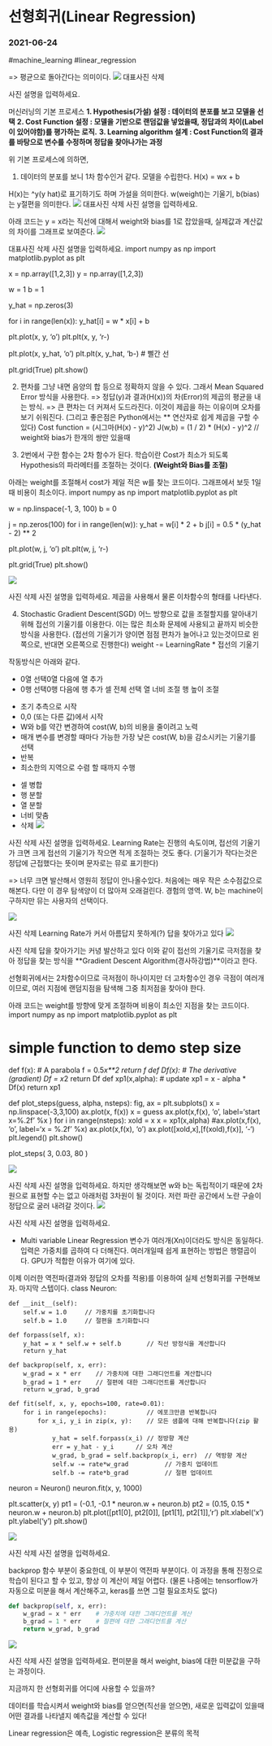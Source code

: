 # 선형회귀(Linear Regression)
### 2021-06-24
#machine_learning #linear_regression

=> 평균으로 돌아간다는 의미이다.
![](%EC%84%A0%ED%98%95%ED%9A%8C%EA%B7%80(Linear%20Regression)/image.png)
대표사진 삭제

사진 설명을 입력하세요.

머신러닝의 기본 프로세스
**1. Hypothesis(가설) 설정 : 데이터의 분포를 보고 모델을 선택**
**2. Cost Function 설정 : 모델을 기반으로 랜덤값을 넣었을때, 정답과의 차이(Label이 있어야함)를 평가하는 로직.**
**3. Learning algorithm 설계 : Cost Function의 결과를 바탕으로 변수를 수정하며 정답을 찾아나가는 과정**

위 기본 프로세스에 의하면,
1. 데이터의 분포를 보니 1차 함수인거 같다. 모델을 수립한다.
H(x) = wx + b

H(x)는 ^y(y hat)로 표기하기도 하며 가설을 의미한다.
w(weight)는 기울기, b(bias)는 y절편을 의미한다.
![](%EC%84%A0%ED%98%95%ED%9A%8C%EA%B7%80(Linear%20Regression)/image%202.png)
대표사진 삭제
사진 설명을 입력하세요.

아래 코드는 y = x라는 직선에 대해서 weight와 bias를 1로 잡았을때,
실제값과 계산값의 차이를 그래프로 보여준다.
![](%EC%84%A0%ED%98%95%ED%9A%8C%EA%B7%80(Linear%20Regression)/1F5D8617-8C24-4D4E-B52B-7782A6DB3A1E.png)

대표사진 삭제
사진 설명을 입력하세요.
import numpy as np
import matplotlib.pyplot as plt

x = np.array([1,2,3])
y = np.array([1,2,3])

w = 1
b = 1

y_hat = np.zeros(3)

for i in range(len(x)):
    y_hat[i] = w * x[i] + b

plt.plot(x, y, ‘o’)
plt.plt(x, y, ‘r-)

plt.plot(x, y_hat, ‘o’)
plt.plt(x, y_hat, ‘b-) # 삘간 선

plt.grid(True)
plt.show()


2. 편차를 그냥 내면 음양의 합 등으로 정확하지 않을 수 있다.
그래서 Mean Squared Error 방식을 사용한다.
=> 정답(y)과 결과(H(x))의 차(Error)의 제곱의 평균을 내는 방식.
=> 큰 편차는 더 커져서 도드라진다. 이것이 제곱을 하는 이유이며 오차를 보기 쉬워진다.
(그리고 좋은점은 Python에서는 ** 연산자로 쉽게 제곱을 구할 수 있다)
Cost function = (시그마(H(x) - y)^2)
J(w,b) = (1 / 2) * (H(x) - y)^2    // weight와 bias가 한개의 쌍만 있을때


3. 2번에서 구한 함수는 2차 함수가 된다.
학습이란 Cost가 최소가 되도록 Hypothesis의 파라메터를 조절하는 것이다.
**(Weight와 Bias를 조절)**

아래는 weight를 조절해서 cost가 제일 적은 w를 찾는 코드이다.
그래프에서 보듯 1일때 비용이 최소이다.
import numpy as np
import matplotlib.pyplot as plt

w = np.linspace(-1, 3, 100)
b = 0

j = np.zeros(100)
for i in range(len(w)):
    y_hat = w[i] * 2 + b
    j[i] = 0.5 * (y_hat - 2) ** 2

plt.plot(w, j, ‘o’)
plt.plt(w, j, ‘r-)

plt.grid(True)
plt.show()

![](%EC%84%A0%ED%98%95%ED%9A%8C%EA%B7%80(Linear%20Regression)/FEFCBF09-571C-4E3B-B305-76E33FF95FC8.png)

사진 삭제
사진 설명을 입력하세요.
제곱을 사용해서 물론 이차함수의 형태를 나타낸다.

4. Stochastic Gradient Descent(SGD)
어느 방향으로 값을 조절할지를 알아내기 위해 접선의 기울기를 이용한다.
이는 많은 최소화 문제에 사용되고 끝까지 비슷한 방식을 사용한다.
(접선의 기울기가 양이면 점점 편차가 늘어나고 있는것이므로 왼쪽으로, 반대면 오른쪽으로 진행한다)
weight -= LearningRate * 접선의 기울기

작동방식은 아래와 같다.
* 0열 선택0열 다음에 열 추가
* 0행 선택0행 다음에 행 추가
셀 전체 선택
열 너비 조절
행 높이 조절
- 초기 추측으로 시작
- 0,0 (또는 다른 값)에서 시작
- W와 b를 약간 변경하여 cost(W, b)의 비용을 줄이려고 노력
- 매개 변수를 변경할 때마다 가능한 가장 낮은 cost(W, b)을 감소시키는 기울기를 선택
- 반복
- 최소한의 지역으로 수렴 할 때까지 수행
* 셀 병합
* 행 분할
* 열 분할
* 너비 맞춤
* 삭제
![](%EC%84%A0%ED%98%95%ED%9A%8C%EA%B7%80(Linear%20Regression)/344987C0-9192-47DB-B097-249F5C529B92.png)

사진 삭제
사진 설명을 입력하세요.
Learning Rate는 진행의 속도이며,
접선의 기울기가 크면 크게 접선의 기울기가 작으면 적게 조절하는 것도 좋다.
(기울기가 작다는것은 정답에 근접했다는 뜻이며 문자로는 뮤로 표기한다)

=> 너무 크면 발산해서 영원히 정답이 안나올수있다. 처음에는 매우 작은 소수점값으로 해본다.
다만 이 경우 탐색양이 더 많아져 오래걸린다. 경험의 영역. W, b는 machine이 구하지만 뮤는 사용자의 선택이다.

![](%EC%84%A0%ED%98%95%ED%9A%8C%EA%B7%80(Linear%20Regression)/7A5180D7-A9E1-41AC-BBF4-CC78BA9FF077.png)

사진 삭제
Learning Rate가 커서 아름답지 못하게(?) 답을 찾아가고 있다
![](%EC%84%A0%ED%98%95%ED%9A%8C%EA%B7%80(Linear%20Regression)/36FAE87C-3A19-4363-869E-10596CE8884B.png)

사진 삭제
답을 찾아가기는 커녕 발산하고 있다
이와 같이 접선의 기울기로 극저점을 찾아 정답을 찾는 방식을
**Gradient Descent Algorithm(경사하강법)**이라고 한다.

선형회귀에서는 2차함수이므로 극저점이 하나이지만 더 고차함수인 경우 극점이 여러개이므로,
여러 지점에 랜덤지점을 탐색해 그중 최저점을 찾아야 한다.

아래 코드는 weight를 방향에 맞게 조절하며 비용이 최소인 지점을 찾는 코드이다.
import numpy as np
import matplotlib.pyplot as plt

# simple function to demo step size
def f(x):    # A parabola
    f = 0.5*x**2
    return f
def Df(x):    # The derivative (gradient)
    Df = x*2
    return Df
def xp1(x,alpha):    # update
    xp1 = x - alpha * Df(x)
    return xp1

def plot_steps(guess, alpha, nsteps):
    fig, ax = plt.subplots()
    x = np.linspace(-3,3,100)
    ax.plot(x, f(x))
    x = guess
    ax.plot(x,f(x), ‘o’, label=‘start x=%.2f’ %x )
    for i in range(nsteps):
        xold = x
        x = xp1(x,alpha)
        #ax.plot(x,f(x), ‘o’, label=‘x = %.2f’ %x)
        ax.plot(x,f(x), ‘o’)
        ax.plot([xold,x],[f(xold),f(x)], ‘-‘)
    plt.legend()
    plt.show()
    
plot_steps( 3, 0.03, 80 )

![](%EC%84%A0%ED%98%95%ED%9A%8C%EA%B7%80(Linear%20Regression)/4BE7526F-EF85-4F3B-8B42-9C0230171D94.png)

사진 삭제
사진 설명을 입력하세요.
하지만 생각해보면 w와 b는 독립적이기 때문에 2차원으로 표현할 수는 없고 아래처럼 3차원이 될 것이다.
저런 파란 공간에서 노란 구슬이 정답으로 굴러 내려갈 것이다.
![](%EC%84%A0%ED%98%95%ED%9A%8C%EA%B7%80(Linear%20Regression)/DC8CC874-DB39-491C-AD1D-79DBF7B5E009.png)

사진 삭제
사진 설명을 입력하세요.


- Multi variable Linear Regression
변수가 여러개(Xn)이더라도 방식은 동일하다. 입력은 가중치를 곱하여 다 더해진다.
여러개일때 쉽게 표현하는 방법은 행렬곱이다. GPU가 적합한 이유가 여기에 있다.

이제 이러한 역전파(결과와 정답의 오차를 적용)를 이용하여 실제 선형회귀를 구현해보자.
마지막 스텝이다.
class Neuron:
    
    def __init__(self):
        self.w = 1.0     // 가중치를 초기화합니다
        self.b = 1.0     // 절편을 초기화합니다
    
    def forpass(self, x):
        y_hat = x * self.w + self.b       // 직선 방정식을 계산합니다
        return y_hat
    
    def backprop(self, x, err):
        w_grad = x * err    // 가중치에 대한 그래디언트를 계산합니다
        b_grad = 1 * err    // 절편에 대한 그래디언트를 계산합니다
        return w_grad, b_grad

    def fit(self, x, y, epochs=100, rate=0.01):
        for i in range(epochs):           // 에포크만큼 반복합니다
            for x_i, y_i in zip(x, y):    // 모든 샘플에 대해 반복합니다(zip 활용)
                y_hat = self.forpass(x_i) // 정방향 계산
                err = y_hat - y_i      // 오차 계산
                w_grad, b_grad = self.backprop(x_i, err)  // 역방향 계산
                self.w -= rate*w_grad          // 가중치 업데이트
                self.b -= rate*b_grad          // 절편 업데이트
                
neuron = Neuron()
neuron.fit(x, y, 1000)

plt.scatter(x, y)
pt1 = (-0.1, -0.1 * neuron.w + neuron.b)
pt2 = (0.15, 0.15 * neuron.w + neuron.b)
plt.plot([pt1[0], pt2[0]], [pt1[1], pt2[1]],’r’)
plt.xlabel(‘x’)
plt.ylabel(‘y’)
plt.show()

![](%EC%84%A0%ED%98%95%ED%9A%8C%EA%B7%80(Linear%20Regression)/F025DF7B-A9CC-4280-99F4-E69CD3F9DFE6.png)

사진 삭제
사진 설명을 입력하세요.

backprop 함수 부분이 중요한데, 이 부분이 역전파 부분이다.
이 과정을 통해 진정으로 학습이 된다고 할 수 있고, 항상 이 계산이 제일 어렵다.
(물론 나중에는 tensorflow가 자동으로 미분을 해서 계산해주고, keras를 쓰면 그럴 필요조차도 없다)
```python
def backprop(self, x, err):
	w_grad = x * err	# 가중치에 대한 그래디언트를 계산
	b_grad = 1 * err	# 절편에 대한 그래디언트를 계산
	return w_grad, b_grad
```



![](%EC%84%A0%ED%98%95%ED%9A%8C%EA%B7%80(Linear%20Regression)/3AAAC761-04DD-44A7-AAC4-E2650EF51A91.png)

사진 삭제
사진 설명을 입력하세요.
편미분을 해서 weight, bias에 대한 미분값을 구하는 과정이다.


지금까지 한 선형회귀를 어디에 사용할 수 있을까?

데이터를 학습시켜서 weight와 bias를 얻으면(직선을 얻으면),
새로운 입력값이 있을때 어떤 결과를 나타낼지 예측값을 계산할 수 있다!

Linear regression은 예측,
Logistic regression은 분류의 목적
 
